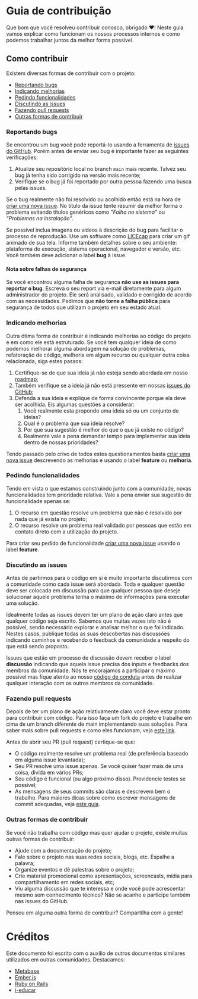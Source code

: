 # Guia de contribuição

Que bom que você resolveu contribuir conosco, obrigado :heart:! Neste guia vamos explicar como funcionam os nossos processos internos e como podemos trabalhar juntos da melhor forma possível.

## Como contribuir

Existem diversas formas de contribuir com o projeto:

- [Reportando bugs](#reportando-bugs)
- [Indicando melhorias](#indicando-melhorias)
- [Pedindo funcionalidades](#pedindo-funcionalidades)
- [Discutindo as issues](#discutindo-as-issues)
- [Fazendo pull requests](#fazendo-pull-requests)
- [Outras formas de contribuir](#outras-formas-de-contribuir)

### Reportando bugs

Se encontrou um bug você pode reportá-lo usando a ferramenta de
[issues do GitHub](https://github.com/OpenSourceLabUFV/template/issues). Porém antes
de enviar seu bug é importante fazer as seguintes verificações:

1. Atualize seu repositório local no branch `main` mais recente. Talvez seu
   bug já tenha sido corrigido na versão mais recente;
2. Verifique se o bug já foi reportado por outra pessoa fazendo uma busca pelas
   issues.

Se o bug realmente não foi resolvido ou acolhido então está na hora de
[criar uma nova issue](https://github.com/OpenSourceLabUFV/template/issues/new). No
título da issue tente resumir da melhor forma o problema evitando títulos
genéricos como *"Falha no sistema"* ou *"Problemas na instalação"*.

Se possível inclua imagens ou vídeos à descrição do bug para facilitar o
processo de reprodução. Use um software como
[LICEcap](https://www.cockos.com/licecap/) para criar um gif animado de sua
tela. Informe também detalhes sobre o seu ambiente: plataforma de execução,
sistema operacional, navegador e versão, etc. Você também deve adicionar o
label **bug** à issue.

#### Nota sobre falhas de segurança

Se você encontrou alguma falha de segurança **não use as issues para reportar o bug**. 
Escreva o seu report via e-mail diretamente para algum administrador do projeto.
Ele será analisado, validado e corrigido de acordo com as necessidades.
Pedimos que **não torne a falha pública** para segurança de todos que utilizam
o projeto em seu estado atual.

### Indicando melhorias

Outra ótima forma de contribuir é indicando melhorias ao código do projeto e em
como ele está estruturado. Se você tem qualquer ideia de como podemos melhorar
alguma abordagem na solução de problemas, refatoração de código, melhoria em
algum recurso ou qualquer outra coisa relacionada, siga estes passos:

1. Certifique-se de que sua ideia já não esteja sendo abordada em nosso
   [roadmap](./ROADMAP.md);
2. Também verifique se a ideia já não está pressente em nossas
   [issues do GitHub](https://github.com/OpenSourceLabUFV/template/issues);
3. Defenda a sua ideia e explique de forma convincente porque ela deve ser
   acolhida. Eis algumas questões a considerar:
   1. Você realmente esta propondo uma ideia só ou um conjunto de ideias?
   2. Qual é o problema que sua ideia resolve?
   3. Por que sua sugestão é melhor do que o que já existe no código?
   4. Realmente vale a pena demandar tempo para implementar sua ideia dentro de
      nossas prioridades?

Tendo passado pelo crivo de todos estes questionamentos basta
[criar uma nova issue](https://github.com/OpenSourceLabUFV/template/issues/new)
descrevendo as melhorias e usando o label **feature** ou **melhoria**.

### Pedindo funcionalidades

Tendo em vista o que estamos construindo junto com a comunidade, novas funcionalidades
tem prioridade relativa. Vale a pena enviar sua sugestão de funcionalidade
apenas se:

1. O recurso em questão resolve um problema que não é resolvido por nada que já
   exista no projeto;
2. O recurso resolve um problema real validado por pessoas que estão em contato
   direto com a utilização do projeto.

Para criar seu pedido de funcionalidade [criar uma nova issue](https://github.com/OpenSourceLabUFV/template/issues/new) usando
o label **feature**.

### Discutindo as issues

Antes de partirmos para o código em si é muito importante discutirmos com a
comunidade como cada issue será abordada. Toda e qualquer questão deve ser
colocada em discussão para que qualquer pessoa que deseje solucionar aquele
problema tenha o máximo de informações para executar uma solução.

Idealmente todas as issues devem ter um plano de ação claro antes que qualquer
código seja escrito. Sabemos que muitas vezes isto não é possível, sendo
necessário explorar e analisar melhor o que foi indicado. Nestes casos, publique
todas as suas descobertas nas discussões indicando caminhos e recebendo o
feedback da comunidade a respeito do que está sendo proposto.

Issues que estão em processo de discussão devem receber o label **discussão**
indicando que aquela issue precisa dos inputs e feedbacks dos membros da
comunidade. Nós te encorajamos a participar o máximo possível mas fique atento
ao nosso [código de conduta](./CODE_OF_CONDUCT.md) antes de realizar qualquer
interação com os outros membros da comunidade.

### Fazendo pull requests

Depois de ter um plano de ação relativamente claro você deve estar pronto para
contribuir com código. Para isso faça um fork do projeto e trabalhe em cima de
um branch diferente de main implementando suas soluções. Para saber mais sobre
pull requests e como eles funcionam, veja
[este link](https://help.github.com/articles/about-pull-requests/).

Antes de abrir seu PR (pull request) certique-se que:

- O código realmente resolve um problema real (de preferência baseado em alguma
  issue levantada);
- Seu PR resolve uma issue apenas. Se você quiser fazer mais de uma coisa,
  divida em vários PRs;
- Seu código é funcional (ou algo próximo disso). Providencie testes se
  possível;
- As mensagens de seus commits são claras e descrevem bem o trabalho. Para
  maiores dicas sobre como escrever mensagens de commit adequadas, veja
  [este guia](https://chris.beams.io/posts/git-commit/).

### Outras formas de contribuir

Se você não trabalha com código mas quer ajudar o projeto, existe muitas outras
formas de contribuir:

- Ajude com a documentação do projeto;
- Fale sobre o projeto nas suas redes sociais, blogs, etc. Espalhe a palavra;
- Organize eventos e dê palestras sobre o projeto;
- Crie material promocional como apresentações, screencasts, mídia para
  compartilhamento em redes sociais, etc;
- Viu alguma discussão que te interessa e onde você pode acrescentar mesmo sem
  conhecimento técnico? Não se acanhe e participe também nas issues do GitHub.

Pensou em alguma outra forma de contribuir? Compartilha com a gente! 

# Créditos

Este documento foi escrito com o auxílio de outros documentos similares
utilizados em outras comunidades. Destacamos:

- [Metabase](https://github.com/metabase/metabase/blob/master/docs/contributing.md)
- [Ember.js](https://github.com/emberjs/ember.js/blob/master/CONTRIBUTING.md)
- [Ruby on Rails](https://github.com/rails/rails/blob/master/CONTRIBUTING.md)
- [i-educar](https://github.com/portabilis/i-educar)
